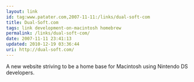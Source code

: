```yaml
---
layout: link
id: tag:www.patater.com,2007-11-11:/links/dual-soft-com
title: Dual-Soft.com
tags: link development-on-macintosh homebrew
permalink: /links/dual-soft-com/
date: 2007-11-11 23:41:13
updated: 2010-12-19 03:36:44
uri: http://dual-soft.com/
---
```

A new website striving to be a home base for Macintosh using Nintendo DS
developers.
